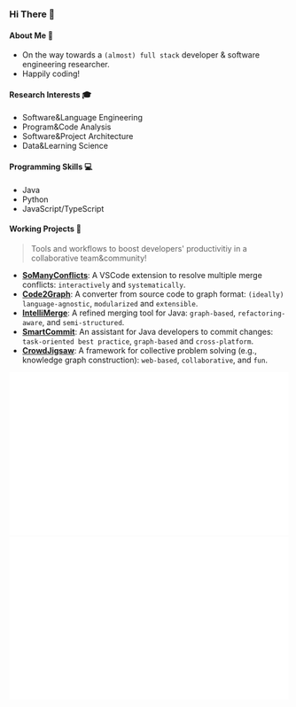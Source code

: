 ### Hi There 👋

#### About Me 🤔 
<!-- - Ph.D. candidate in Peking University, China. -->
- On the way towards a `(almost) full stack` developer & software engineering researcher.
- Happily coding!

#### Research Interests 🎓
- Software&Language Engineering
- Program&Code Analysis
- Software&Project Architecture
- Data&Learning Science 

#### Programming Skills 💻
- Java
- Python
- JavaScript/TypeScript

#### Working Projects 🔭 
> Tools and workflows to boost developers' productivitiy in a collaborative team&community!

- **[SoManyConflicts]**: A VSCode extension to resolve multiple merge conflicts: `interactively` and `systematically`.
- **[Code2Graph]**: A converter from source code to graph format: `(ideally) language-agnostic`, `modularized` and `extensible`.
- **[IntelliMerge]**: A refined merging tool for Java: `graph-based`, `refactoring-aware`, and `semi-structured`.
- **[SmartCommit]**: An assistant for Java developers to commit changes: `task-oriented best practice`, `graph-based` and `cross-platform`.
- **[CrowdJigsaw]**: A framework for collective problem solving (e.g., knowledge graph construction): `web-based`, `collaborative`, and `fun`.

[Code2Graph]: https://github.com/Symbolk/Code2Graph
[SoManyConflicts]: https://github.com/Symbolk/somanyconflicts
[IntelliMerge]: https://github.com/Symbolk/IntelliMerge
[SmartCommit]: https://github.com/Symbolk/SmartCommit
[CrowdJigsaw]: https://github.com/Symbolk/CrowdJigsaw

![](https://github.com/Symbolk/github-stats/blob/master/generated/overview.svg)
![](https://github.com/Symbolk/github-stats/blob/master/generated/languages.svg)

<!--
**Symbolk/Symbolk** is a ✨ _special_ ✨ repository because its `README.md` (this file) appears on your GitHub profile.

- 🔭 I’m currently working on ...
- 🌱 I’m currently learning ...
- 👯 I’m looking to collaborate on ...
- 🤔 I’m looking for help with ...
- 💬 Ask me about ...
- 📫 How to reach me: ...
- 😄 Pronouns: ...
- ⚡ Fun fact: ...
-->
